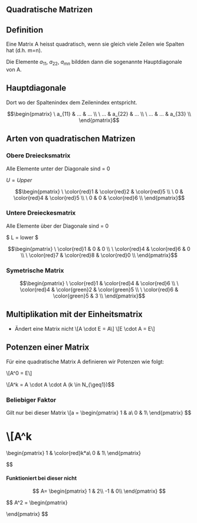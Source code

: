 ## Quadratische Matrizen

## Definition
Eine Matrix A heisst quadratisch, wenn sie gleich viele Zeilen wie Spalten hat (d.h. m=n).

Die Elemente $a_{11}$, $a_{22}$, $a_{mn}$ bildden dann die sogenannte Hauptdiagonale von A.


## Hauptdiagonale
Dort wo der Spaltenindex dem Zeilenindex entspricht.

$$\begin{pmatrix}
\ a_{11} & ...  & ... \\
\ ... & a_{22}  & ... \\
\ ... & ...  & a_{33} \\
\end{pmatrix}$$


## Arten von quadratischen Matrizen

### Obere Dreiecksmatrix
Alle Elemente unter der Diagonale sind = 0

$U = Upper$

$$\begin{pmatrix}
\ \color{red}1 & \color{red}2  & \color{red}5 \\
\ 0 & \color{red}4  & \color{red}5 \\
\ 0 & 0  & \color{red}6 \\
\end{pmatrix}$$


### Untere Dreieckesmatrix
Alle Elemente über der Diagonale sind = 0

$ L = lower $

$$\begin{pmatrix}
\ \color{red}1 & 0  & 0 \\
\ \color{red}4 & \color{red}6  & 0 \\
\ \color{red}7 & \color{red}8  & \color{red}0 \\
\end{pmatrix}$$

### Symetrische Matrix

$$\begin{pmatrix}
\ \color{red}1 & \color{red}4  & \color{red}6 \\
\ \color{red}4 & \color{green}2  & \color{green}5 \\
\ \color{red}6 & \color{green}5  & 3 \\
\end{pmatrix}$$

## Multiplikation mit der Einheitsmatrix


- Ändert eine Matrix nicht
\\[A \cdot E = A\\]
\\[E \cdot A = E\\]

## Potenzen einer Matrix
Für eine quadratische Matrix A definieren wir Potenzen wie folgt:

\\[A^0 = E\\]

\\[A^k = A \cdot A \cdot A
(k \in N_{\geq1})$$

### Beliebiger Faktor
Gilt nur bei dieser Matrix
\\[a =
\begin{pmatrix}
1 & a\\
0 & 1\\
\end{pmatrix}
$$

\\[A^k 
=
\begin{pmatrix}
1 & \color{red}k*a\\
0 & 1\\
\end{pmatrix}

$$

#### Funktioniert bei dieser nicht
$$
A=
\begin{pmatrix}
1 & 2\\
-1 & 0\\
\end{pmatrix}
$$

$$
A^2 =
\begin{pmatrix}

\end{pmatrix}
$$